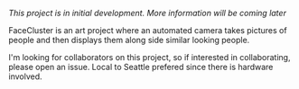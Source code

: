 *This project is in initial development.  More information will be coming later*

FaceCluster is an art project where an automated camera takes pictures of people
and then displays them along side similar looking people.

I'm looking for collaborators on this project, so if interested in collaborating,
please open an issue.  Local to Seattle prefered since there is hardware involved.


